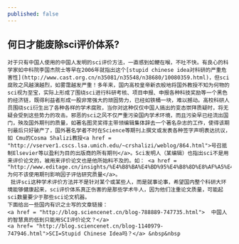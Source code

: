 ```yaml
---
published: false
---
```


## 何日才能废除sci评价体系?

    对于只有中国人使用的中国人发明的sci评价方法，一直感到如鲠在喉，不吐不快。有良心的科学家如中科院李国杰院士等早在2006年就指出这个[stupid chinese idea对科研的严重危害性](http://www.cast.org.cn/n35081/n35548/n38680/10080359.html)，但sci腐败之风越演越烈，如雾霭越发严重！多年来，国内高校皇帝新衣般地将国外教授不知为何物的sci视为至宝，实际上形成了围绕sci进行科研考核、项目申报、申报各种科技奖励等一个黑色的经济链，既得利益者形成一股非常强大的顽固势力，已经如铁桶一块，难以撼动。高校科研人员围绕sci衍生出了各种各样的学术腐败，当你对这种仅仅中国人搞出的变态崇拜质疑时，将无疑会受到这些势力的攻击。邪恶的sci之风不仅严重污染国内学术环境，而且污染早已经流出国门，殃及国外期刊的质量，如著名图灵奖得主带领编辑集体辞去一个著名杂志的工作，使得该期刊最后只好破产了，国外著名学者不时在Science等期刊上撰文或发表各种签字声明表达抗议，如 Cmu的Cosma Shalizi教授<a href = "http://vserver1.cscs.lsa.umich.edu/~crshalizi/weblog/864.html">号召抵制Elsevier等以盈利为目的出版商的所有期刊</a>。Sci发明人（某编辑）也指出sci不是用来评价论文的，被用来评价论文也是他所始料不及的。如： <a href = "http://www.editage.cn/insights/%E4%B8%BA%E4%BD%95%E4%B8%8D%E8%AF%A5%E4%BD%BF%E7%94%A8%E6%9C%9F%E5%88%8A%E5%BD%B1%E5%93%8D%E5%9B%A0%E5%AD%90%E8%AF%84%E4%BC%B0%E7%A0%94%E7%A9%B6%E8%B4%A8%E9%87%8F">为何不该使用期刊影响因子评估研究质量</a>。
     批评sci这种学术评价方法并不是针对某个或某些人，而是就事论事，希望国内整个科研大环境能够健康起来，sci评价体系真正伤害的是那些学术牛人，因为他们注重论文质量，可能起sci数量要少于那些sci论文机器。
    下面给出一些国内有识之士写的文章链接：
    <a href = "http://blog.sciencenet.cn/blog-788889-747735.html">  中国人的智慧真的低到只能用SCI评价论文？</a>
    <a href= "http://blog.sciencenet.cn/blog-1140979-747946.html">SCI=Stupid Chinese Idea吗？</a> &nbsp&nbsp  
     
 
